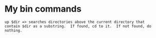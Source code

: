 # My bin commands

    up $dir => searches directories above the current directory that contain $dir as a substring.  If found, cd to it.  If not found, do nothing.
